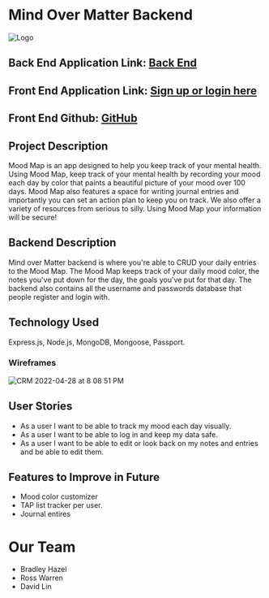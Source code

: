 # Mind Over Matter Backend
![Logo](https://i.imgur.com/H4ksjjK.png)
## Back End Application Link: [Back End](https://aqueous-citadel-97605.herokuapp.com/login)
## Front End Application Link: [Sign up or login here](https://symphonious-gumdrop-992391.netlify.app/) 
## Front End Github: [GitHub](https://github.com/codeyross/front-end-newriders)

## Project Description
  Mood Map is an app designed to help you keep track of your
                mental health. Using Mood Map, keep track of your mental health
                by recording your mood each day by color that paints a beautiful
                picture of your mood over 100 days. Mood Map also features a
                space for writing journal entries and importantly you can set an
                action plan to keep you on track. We also offer a variety of
                resources from serious to silly. Using Mood Map your information
                will be secure!

## Backend Description
Mind over Matter backend is where you're able to CRUD your daily entries to the Mood Map. The Mood Map keeps track of your daily mood color, the notes you've put down for the day, the goals you've put for that day. The backend also contains all the username and passwords database that people register and login with.

## Technology Used
Express.js, Node.js, MongoDB, Mongoose, Passport.

### Wireframes

![CRM 2022-04-28 at 8 08 51 PM](https://media.git.generalassemb.ly/user/41021/files/33e7d70c-ac91-4a96-8875-b7333dd6e9ed)
  

## User Stories
  
- As a user I want to be able to track my mood each day visually.
- As a user I want to be able to log in and keep my data safe.
- As a user I want to be able to edit or look back on my notes and entries and be able to edit them.

## Features to Improve in Future
- Mood color customizer 
- TAP list tracker per user.
- Journal entires

# Our Team
- Bradley Hazel
- Ross Warren
- David Lin